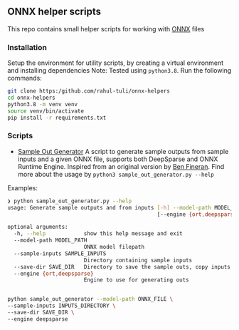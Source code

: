 ## ONNX helper scripts

This repo contains small helper scripts for working with [ONNX](https://onnx.ai) files

### Installation

Setup the environment for utility scripts, by creating a virtual environment and installing dependencies
Note: Tested using `python3.8`. Run the following commands:

```bash
git clone https:/github.com/rahul-tuli/onnx-helpers
cd onnx-helpers
python3.8 -m venv venv
source venv/bin/activate
pip install -r requirements.txt
```

### Scripts

- [Sample Out Generator](./sample_out_generator.py) A script to generate 
sample outputs from sample inputs and a given 
ONNX file, supports both DeepSparse and ONNX Runtime Engine. Inspired from an original version by 
[Ben Fineran](https://github.com/bfineran). Find more about the usage by `python3 sample_out_generator.py --help`

Examples:

```bash
❯ python sample_out_generator.py --help
usage: Generate sample outputs and from inputs [-h] --model-path MODEL_PATH --sample-inputs SAMPLE_INPUTS [--save-dir SAVE_DIR]
                                               [--engine {ort,deepsparse}]

optional arguments:
  -h, --help            show this help message and exit
  --model-path MODEL_PATH
                        ONNX model filepath
  --sample-inputs SAMPLE_INPUTS
                        Directory containing sample inputs
  --save-dir SAVE_DIR   Directory to save the sample outs, copy inputs and model. Defaults to model directory
  --engine {ort,deepsparse}
                        Engine to use for generating outs
```

```bash

python sample_out_generator --model-path ONNX_FILE \
--sample-inputs INPUTS_DIRECTORY \
--save-dir SAVE_DIR \
--engine deepsparse
```

